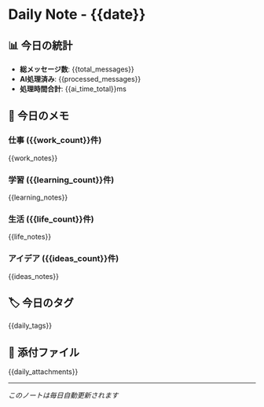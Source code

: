 # Daily Note - {{date}}

## 📊 今日の統計
- **総メッセージ数**: {{total_messages}}
- **AI処理済み**: {{processed_messages}}
- **処理時間合計**: {{ai_time_total}}ms

## 📝 今日のメモ

### 仕事 ({{work_count}}件)
{{work_notes}}

### 学習 ({{learning_count}}件)
{{learning_notes}}

### 生活 ({{life_count}}件)
{{life_notes}}

### アイデア ({{ideas_count}}件)
{{ideas_notes}}

## 🏷️ 今日のタグ
{{daily_tags}}

## 📎 添付ファイル
{{daily_attachments}}

---
*このノートは毎日自動更新されます*
